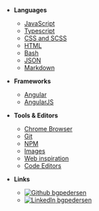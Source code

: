 - **Languages**

  - [JavaScript](javascript/javascript.md)
  - [Typescript](typescript/typescript.md)
  - [CSS and SCSS](css-and-scss/css-and-scss.md)
  - [HTML](html/html.md)
  - [Bash](bash/bash.md)
  - [JSON](json/json.md)
  - [Markdown](markdown/markdown.md)

- **Frameworks**

  - [Angular](angular/angular.md)
  - [AngularJS](angularjs/angularjs.md)

- **Tools & Editors**

  - [Chrome Browser](chrome-browser/chrome-browser.md)
  - [Git](git/git.md)
  - [NPM](npm/npm.md)
  - [Images](images/images.md)
  - [Web inspiration](web-inspiration/web-inspiration.md)
  - [Code Editors](code-editors/code-editors.md)

- **Links**
  - [![Github](https://icongram.jgog.in/simple/github.svg?color=808080&size=16) bgpedersen](https://github.com/bgpedersen)
  - [![LinkedIn](https://icongr.am/simple/linkedin.svg?size=16&colored=true) bgpedersen](https://www.linkedin.com/in/bgpedersen/)
